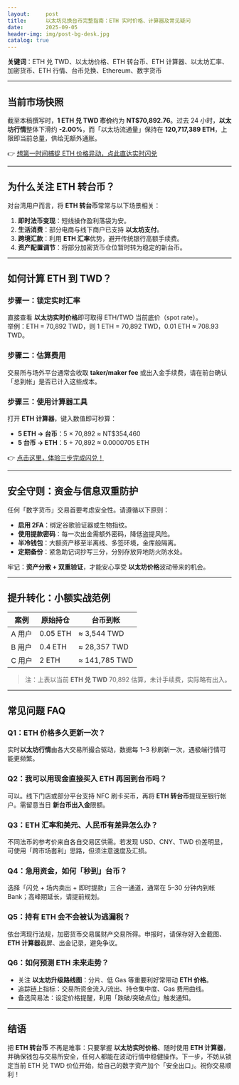 ```yaml
---
layout:     post
title:      以太坊兑换台币完整指南：ETH 实时价格、计算器及常见疑问
date:       2025-09-05
header-img: img/post-bg-desk.jpg
catalog: true
---
```


**关键词**：ETH 兑 TWD、以太坊价格、ETH 转台币、ETH 计算器、以太坊汇率、加密货币、ETH 行情、台币兑换、Ethereum、数字货币

---

## 当前市场快照

截至本稿撰写时，**1 ETH 兑 TWD 市价**约为 **NT$70,892.76**。过去 24 小时，**以太坊行情**整体下滑约 **-2.00%**，而「以太坊流通量」保持在 **120,717,389 ETH**，上限即当前总量，供给无额外通胀。

👉 [想第一时间捕捉 ETH 价格异动，点此直达实时闪兑](https://okxdog.com/)

---

## 为什么关注 ETH 转台币？

对台湾用户而言，将 **ETH 转台币**常常与以下场景相关：

1. **即时法币变现**：短线操作盈利落袋为安。  
2. **生活消费**：部分电商与线下商户已支持 **以太坊支付**。  
3. **跨境汇款**：利用 **ETH 汇率**优势，避开传统银行高额手续费。  
4. **资产配置调节**：将部分加密货币仓位暂时转为稳定的新台币。

---

## 如何计算 ETH 到 TWD？

### 步骤一：锁定实时汇率  
直接查看 **以太坊实时价格**即可取得 ETH/TWD 当前底价（spot rate）。  
举例：ETH = 70,892 TWD，则 1 ETH = 70,892 TWD，0.01 ETH ≈ 708.93 TWD。

### 步骤二：估算费用  
交易所与场外平台通常会收取 **taker/maker fee** 或出入金手续费，请在前台确认「总到帐」是否已计入这些成本。

### 步骤三：使用计算器工具  
打开 **ETH 计算器**，键入数值即可秒算：  
- **5 ETH → 台币**：5 × 70,892 ≈ NT$354,460  
- **5 台币 → ETH**：5 ÷ 70,892 ≈ 0.0000705 ETH  

👉 [点击这里，体验三步完成闪兑！](https://okxdog.com/)

---

## 安全守则：资金与信息双重防护

任何「数字货币」交易首要考虑安全性。请遵循以下原则：

- **启用 2FA**：绑定谷歌验证器或生物指纹。  
- **使用提款密码**：每一次出金需额外密码，降低盗提风险。  
- **半冷钱包**：大额资产移至半离线、多签环境，金库般隔离。  
- **定期备份**：紧急助记词抄写三分，分别存放异地防火防水处。

牢记：**资产分散 + 双重验证**，才能安心享受 **以太坊价格**波动带来的机会。

---

## 提升转化：小额实战范例

| 案例 | 原始持仓 | 台币到帐 |
|------|----------|----------|
| A 用户 | 0.05 ETH | ≈ 3,544 TWD |
| B 用户 | 0.4 ETH  | ≈ 28,357 TWD |
| C 用户 | 2 ETH    | ≈ 141,785 TWD |

> 注：上表以当前 **ETH 兑 TWD** 70,892 估算，未计手续费，实际略有出入。

---

## 常见问题 FAQ

### Q1：ETH 价格多久更新一次？
实时**以太坊行情**由各大交易所撮合驱动，数据每 1–3 秒刷新一次，遇极端行情可能更频繁。

### Q2：我可以用现金直接买入 ETH 再回到台币吗？
可以。线下门店或部分平台支持 NFC 刷卡买币，再将 **ETH 转台币**提现至银行帐户。需留意当日 **新台币出入金**限额。

### Q3：ETH 汇率和美元、人民币有差异怎么办？
不同法币的参考价来自各自交易区供需。若发现 USD、CNY、TWD 价差明显，可使用「跨市场套利」思路，但须注意速度及汇损。

### Q4：急用资金，如何「秒到」台币？
选择「闪兑 + 场内卖出 + 即时提款」三合一通道，通常在 5–30 分钟内到帐 Bank；高峰期延长，请提前规划。

### Q5：持有 ETH 会不会被认为逃漏税？
依台湾现行法规，加密货币交易属财产交易所得。申报时，请保存好入金截图、**ETH 计算器**截屏、出金记录，避免争议。

### Q6：如何预测 ETH 未来走势？
- 关注 **以太坊升级路线图**：分片、低 Gas 等重要利好常带动 **ETH 价格**。  
- 追踪链上指标：交易所资金流入/流出、持仓集中度、Gas 费用曲线。  
- 备选简易法：设定价格提醒，利用「跌破/突破点位」触发通知。

---

## 结语

把 **ETH 转台币** 不再是难事：只要掌握 **以太坊实时价格**、随时使用 **ETH 计算器**，并确保钱包与交易所安全，任何人都能在波动行情中稳健操作。下一步，不妨从锁定当前 ETH 兑 TWD 价位开始，给自己的数字资产加个「安全出口」。祝你交易顺利！
